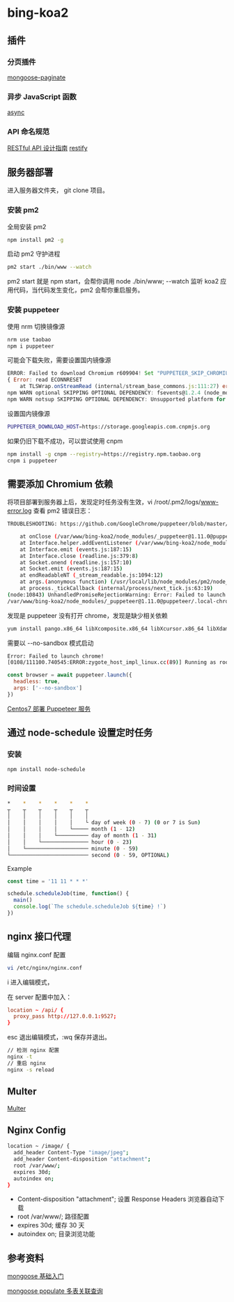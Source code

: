 # bing-koa2

## 插件

### 分页插件

[mongoose-paginate](https://github.com/edwardhotchkiss/mongoose-paginate)

### 异步 JavaScript 函数

[async](https://github.com/caolan/async)

### API 命名规范

[RESTful API 设计指南](http://www.ruanyifeng.com/blog/2014/05/restful_api.html)
[restify](http://restify.com/docs/home/)

## 服务器部署

进入服务器文件夹， git clone 项目。

### 安装 pm2

全局安装 pm2

```bash
npm install pm2 -g
```

启动 pm2 守护进程

```bash
pm2 start ./bin/www --watch
```

pm2 start 就是 npm start，会帮你调用 node ./bin/www;
--watch 监听 koa2 应用代码，当代码发生变化，pm2 会帮你重启服务。

### 安装 puppeteer

使用 nrm 切换镜像源

```bash
nrm use taobao
npm i puppeteer
```

可能会下载失败，需要设置国内镜像源

```js
ERROR: Failed to download Chromium r609904! Set "PUPPETEER_SKIP_CHROMIUM_DOWNLOAD" env variable to skip download.
{ Error: read ECONNRESET
    at TLSWrap.onStreamRead (internal/stream_base_commons.js:111:27) errno: 'ECONNRESET', code: 'ECONNRESET', syscall: 'read' }
npm WARN optional SKIPPING OPTIONAL DEPENDENCY: fsevents@1.2.4 (node_modules/fsevents):
npm WARN notsup SKIPPING OPTIONAL DEPENDENCY: Unsupported platform for fsevents@1.2.4: wanted {"os":"darwin","arch":"any"} (current: {"os":"linux","arch":"x64"})
```

设置国内镜像源

```bash
PUPPETEER_DOWNLOAD_HOST=https://storage.googleapis.com.cnpmjs.org
```

如果仍旧下载不成功，可以尝试使用 cnpm

```bash
npm install -g cnpm --registry=https://registry.npm.taobao.org
cnpm i puppeteer
```

## 需要添加 Chromium 依赖

将项目部署到服务器上后，发现定时任务没有生效，vi /root/.pm2/logs/www-error.log 查看 pm2 错误日志：

```bash
TROUBLESHOOTING: https://github.com/GoogleChrome/puppeteer/blob/master/docs/troubleshooting.md

    at onClose (/var/www/bing-koa2/node_modules/_puppeteer@1.11.0@puppeteer/lib/Launcher.js:342:14)
    at Interface.helper.addEventListener (/var/www/bing-koa2/node_modules/_puppeteer@1.11.0@puppeteer/lib/Launcher.js:331:50)
    at Interface.emit (events.js:187:15)
    at Interface.close (readline.js:379:8)
    at Socket.onend (readline.js:157:10)
    at Socket.emit (events.js:187:15)
    at endReadableNT (_stream_readable.js:1094:12)
    at args.(anonymous function) (/usr/local/lib/node_modules/pm2/node_modules/event-loop-inspector/index.js:138:29)
    at process._tickCallback (internal/process/next_tick.js:63:19)
(node:10843) UnhandledPromiseRejectionWarning: Error: Failed to launch chrome!
/var/www/bing-koa2/node_modules/_puppeteer@1.11.0@puppeteer/.local-chromium/linux-609904/chrome-linux/chrome: error while loading shared libraries: libXcomposite.so.1: cannot open shared object file: No such file or directory
```

发现是 puppeteer 没有打开 chrome，发现是缺少相关依赖

```bash
yum install pango.x86_64 libXcomposite.x86_64 libXcursor.x86_64 libXdamage.x86_64 libXext.x86_64 libXi.x86_64 libXtst.x86_64 cups-libs.x86_64 libXScrnSaver.x86_64 libXrandr.x86_64 GConf2.x86_64 alsa-lib.x86_64 atk.x86_64 gtk3.x86_64 -y
```

需要以 --no-sandbox 模式启动

```bash
Error: Failed to launch chrome!
[0108/111100.740545:ERROR:zygote_host_impl_linux.cc(89)] Running as root without --no-sandbox is not supported. See https://crbug.com/638180.
```

```js
const browser = await puppeteer.launch({
  headless: true,
  args: ['--no-sandbox']
})
```

[Centos7 部署 Puppeteer 服务](http://www.lijundong.com/deply-puppeteer-on-production/)

## 通过 node-schedule 设置定时任务

### 安装

```bash
npm install node-schedule
```

### 时间设置

```bash
*    *    *    *    *    *
┬    ┬    ┬    ┬    ┬    ┬
│    │    │    │    │    │
│    │    │    │    │    └ day of week (0 - 7) (0 or 7 is Sun)
│    │    │    │    └───── month (1 - 12)
│    │    │    └────────── day of month (1 - 31)
│    │    └─────────────── hour (0 - 23)
│    └──────────────────── minute (0 - 59)
└───────────────────────── second (0 - 59, OPTIONAL)
```

Example

```js
const time = '11 11 * * *'

schedule.scheduleJob(time, function() {
  main()
  console.log(`The schedule.scheduleJob ${time} !`)
})
```

## nginx 接口代理

编辑 nginx.conf 配置

```bash
vi /etc/nginx/nginx.conf
```

i 进入编辑模式，

在 server 配置中加入：

```conf
location ~ /api/ {
  proxy_pass http://127.0.0.1:9527;
}
```

esc 退出编辑模式，:wq 保存并退出。

```bash
// 检测 nginx 配置
nginx -t
// 重启 nginx
nginx -s reload
```

## Multer

[Multer](https://github.com/expressjs/multer)

## Nginx Config

```bash
location ~ /image/ {
  add_header Content-Type "image/jpeg";
  add_header Content-disposition "attachment";
  root /var/www/;
  expires 30d;
  autoindex on;
}
```

- Content-disposition "attachment"; 设置 Response Headers 浏览器自动下载
- root /var/www/; 路径配置
- expires 30d; 缓存 30 天
- autoindex on; 目录浏览功能

## 参考资料

[mongoose 基础入门](https://www.cnblogs.com/xiaohuochai/p/7215067.html#anchor9)

[mongoose populate 多表关联查询](https://www.jianshu.com/p/817ff51bd548)

